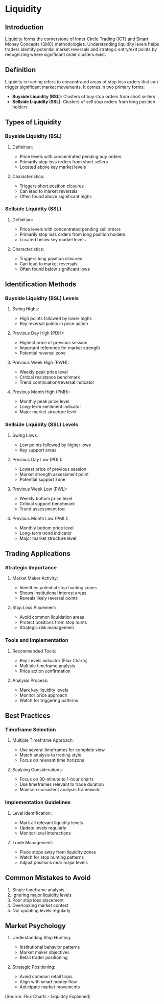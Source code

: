 # Liquidity

## Introduction
Liquidity forms the cornerstone of Inner Circle Trading (ICT) and Smart Money Concepts (SMC) methodologies. Understanding liquidity levels helps traders identify potential market reversals and strategic entry/exit points by recognizing where significant order clusters exist.

## Definition
Liquidity in trading refers to concentrated areas of stop loss orders that can trigger significant market movements. It comes in two primary forms:
- **Buyside Liquidity (BSL)**: Clusters of buy stop orders from short sellers
- **Sellside Liquidity (SSL)**: Clusters of sell stop orders from long position holders

## Types of Liquidity

### Buyside Liquidity (BSL)
1. Definition:
   - Price levels with concentrated pending buy orders
   - Primarily stop loss orders from short sellers
   - Located above key market levels

2. Characteristics:
   - Triggers short position closures
   - Can lead to market reversals
   - Often found above significant highs

### Sellside Liquidity (SSL)
1. Definition:
   - Price levels with concentrated pending sell orders
   - Primarily stop loss orders from long position holders
   - Located below key market levels

2. Characteristics:
   - Triggers long position closures
   - Can lead to market reversals
   - Often found below significant lows

## Identification Methods

### Buyside Liquidity (BSL) Levels
1. Swing Highs:
   - High points followed by lower highs
   - Key reversal points in price action

2. Previous Day High (PDH):
   - Highest price of previous session
   - Important reference for market strength
   - Potential reversal zone

3. Previous Week High (PWH):
   - Weekly peak price level
   - Critical resistance benchmark
   - Trend continuation/reversal indicator

4. Previous Month High (PMH):
   - Monthly peak price level
   - Long-term sentiment indicator
   - Major market structure level

### Sellside Liquidity (SSL) Levels
1. Swing Lows:
   - Low points followed by higher lows
   - Key support areas

2. Previous Day Low (PDL):
   - Lowest price of previous session
   - Market strength assessment point
   - Potential support zone

3. Previous Week Low (PWL):
   - Weekly bottom price level
   - Critical support benchmark
   - Trend assessment tool

4. Previous Month Low (PML):
   - Monthly bottom price level
   - Long-term trend indicator
   - Major market structure level

## Trading Applications

### Strategic Importance
1. Market Maker Activity:
   - Identifies potential stop hunting zones
   - Shows institutional interest areas
   - Reveals likely reversal points

2. Stop Loss Placement:
   - Avoid common liquidation areas
   - Protect positions from stop hunts
   - Strategic risk management

### Tools and Implementation
1. Recommended Tools:
   - Key Levels indicator (Flux Charts)
   - Multiple timeframe analysis
   - Price action confirmation

2. Analysis Process:
   - Mark key liquidity levels
   - Monitor price approach
   - Watch for triggering patterns

## Best Practices

### Timeframe Selection
1. Multiple Timeframe Approach:
   - Use several timeframes for complete view
   - Match analysis to trading style
   - Focus on relevant time horizons

2. Scalping Considerations:
   - Focus on 30-minute to 1-hour charts
   - Use timeframes relevant to trade duration
   - Maintain consistent analysis framework

### Implementation Guidelines
1. Level Identification:
   - Mark all relevant liquidity levels
   - Update levels regularly
   - Monitor level interactions

2. Trade Management:
   - Place stops away from liquidity zones
   - Watch for stop hunting patterns
   - Adjust positions near major levels

## Common Mistakes to Avoid
1. Single timeframe analysis
2. Ignoring major liquidity levels
3. Poor stop loss placement
4. Overlooking market context
5. Not updating levels regularly

## Market Psychology
1. Understanding Stop Hunting:
   - Institutional behavior patterns
   - Market maker objectives
   - Retail trader positioning

2. Strategic Positioning:
   - Avoid common retail traps
   - Align with smart money flow
   - Anticipate market movements

[Source: Flux Charts - Liquidity Explained]
